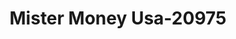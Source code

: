 ---
f_zip-code: 51501
f_state-code: IA
title: Mister Money Usa-20975
f_phone: 712-325-1808
f_city-only: Council Bluffs
f_address: 3149 West Broadway Council Bluffs
f_location-unique-id: '20975'
slug: mister-money-usa-20975
updated-on: '2024-05-30T13:46:58.046Z'
created-on: '2024-05-30T13:36:59.803Z'
published-on: '2024-05-30T13:54:32.469Z'
f_city-state: cms/city/council-bluffs-ia.md
f_company: cms/company/mister-money-usa.md
f_state: cms/state/iowa.md
layout: '[payday-loan].html'
tags: payday-loan
---